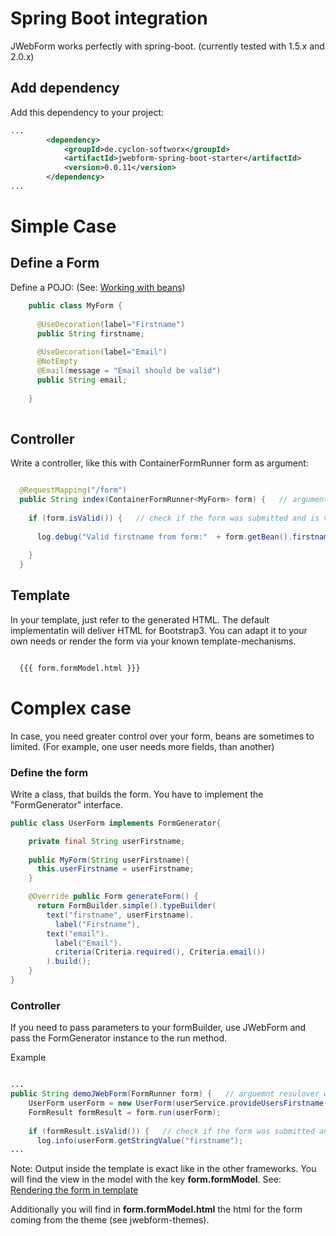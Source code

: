 # Spring Boot integration

JWebForm works perfectly with spring-boot. (currently tested with 1.5.x and 2.0.x)

## Add dependency

Add this dependency to your project:

```xml
...
        <dependency>
            <groupId>de.cyclon-softworx</groupId>
            <artifactId>jwebform-spring-boot-starter</artifactId>
            <version>0.0.11</version>
        </dependency>
...
```

# Simple Case

## Define a Form

Define a POJO:
(See: [Working with beans](beans.md))

```Java
    public class MyForm {
  
      @UseDecoration(label="Firstname")
      public String firstname;
      
      @UseDecoration(label="Email")
      @NotEmpty
      @Email(message = "Email should be valid")
      public String email;
            
    }
    
```



## Controller

Write a controller, like this with ContainerFormRunner<Myform> form as argument: 

```Java

  @RequestMapping("/form")
  public String index(ContainerFormRunner<MyForm> form) {   // argument resolver will fill request-vars
  
    if (form.isValid()) {   // check if the form was submitted and is valid
      
      log.debug("Valid firstname from form:"  + form.getBean().firstname);   
      
    }
  }

```

## Template

In your template, just refer to the generated HTML. 
The default implementatin will deliver HTML for Bootstrap3.
You can adapt it to your own needs or render the form via 
your known template-mechanisms.  

```HTML

  {{{ form.formModel.html }}}

```


# Complex case

In case, you need greater control over your form, beans are sometimes to limited. 
(For example, one user needs more fields, than another)

### Define the form

Write a class, that builds the form. You have to implement the "FormGenerator" interface.
```Java
public class UserForm implements FormGenerator{ 

    private final String userFirstname;
    
    public MyForm(String userFirstname){
      this.userFirstname = userFirstname;
    }

    @Override public Form generateForm() {
      return FormBuilder.simple().typeBuilder(
        text("firstname", userFirstname).
          label("Firstname"), 
        text("email").
          label("Email").
          criteria(Criteria.required(), Criteria.email())
        ).build();
    }
}    
```

### Controller 

If you need to pass parameters to your formBuilder, use JWebForm and pass the FormGenerator instance to the run method.

Example

```Java

...
public String demoJWebForm(FormRunner form) {   // arguemnt resulover will fill request-vars
    UserForm userForm = new UserForm(userService.provideUsersFirstname());
    FormResult formResult = form.run(userForm);   
    
    if (formResult.isValid()) {   // check if the form was submitted and is valid
      log.info(userForm.getStringValue("firstname");  
...
```


Note: Output inside the template is exact like in the other frameworks. 
You will find the view in the model with the key __form.formModel__. See: [Rendering the form in template](template.md)

Additionally you will find in __form.formModel.html__ the html for the form coming from the theme (see jwebform-themes).
